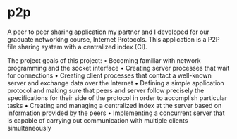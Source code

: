 p2p
===
A peer to peer sharing application my partner and I developed for our graduate networking course, Internet Protocols.
This application is a P2P file sharing system with a centralized index (CI).

The project goals of this project:
• Becoming familiar with network programming and the socket interface
• Creating server processes that wait for connections
• Creating client processes that contact a well-known server and exchange data over the Internet
• Defining a simple application protocol and making sure that peers and server follow precisely the
specifications for their side of the protocol in order to accomplish particular tasks
• Creating and managing a centralized index at the server based on information provided by the peers
• Implementing a concurrent server that is capable of carrying out communication with multiple clients
simultaneously
